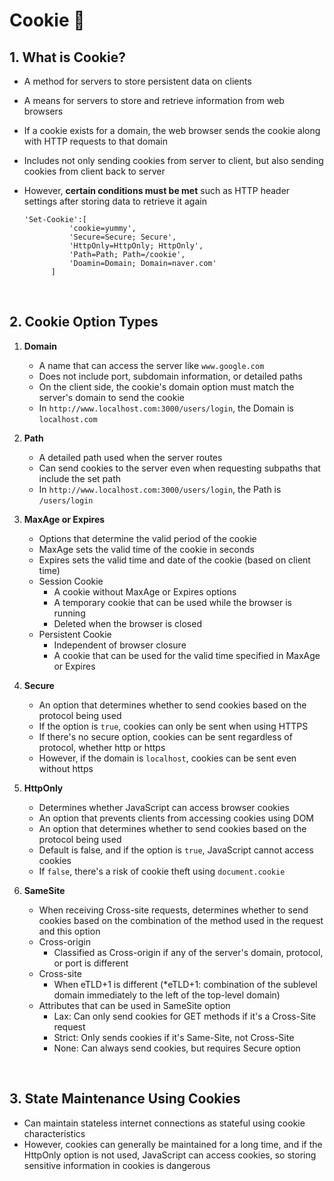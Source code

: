 # Cookie 🍪

## 1. What is Cookie?

- A method for servers to store persistent data on clients
- A means for servers to store and retrieve information from web browsers
- If a cookie exists for a domain, the web browser sends the cookie along with HTTP requests to that domain
- Includes not only sending cookies from server to client, but also sending cookies from client back to server
- However, **certain conditions must be met** such as HTTP header settings after storing data to retrieve it again

  ```shell
  'Set-Cookie':[
            'cookie=yummy',
            'Secure=Secure; Secure',
            'HttpOnly=HttpOnly; HttpOnly',
            'Path=Path; Path=/cookie',
            'Doamin=Domain; Domain=naver.com'
        ]
  ```

<br/>

## 2. Cookie Option Types

1. **Domain**

   - A name that can access the server like `www.google.com`
   - Does not include port, subdomain information, or detailed paths
   - On the client side, the cookie's domain option must match the server's domain to send the cookie
   - In `http://www.localhost.com:3000/users/login`, the Domain is `localhost.com`

2. **Path**

   - A detailed path used when the server routes
   - Can send cookies to the server even when requesting subpaths that include the set path
   - In `http://www.localhost.com:3000/users/login`, the Path is `/users/login`

3. **MaxAge or Expires**

   - Options that determine the valid period of the cookie
   - MaxAge sets the valid time of the cookie in seconds
   - Expires sets the valid time and date of the cookie (based on client time)
   - Session Cookie
     - A cookie without MaxAge or Expires options
     - A temporary cookie that can be used while the browser is running
     - Deleted when the browser is closed
   - Persistent Cookie
     - Independent of browser closure
     - A cookie that can be used for the valid time specified in MaxAge or Expires

4. **Secure**

   - An option that determines whether to send cookies based on the protocol being used
   - If the option is `true`, cookies can only be sent when using HTTPS
   - If there's no secure option, cookies can be sent regardless of protocol, whether http or https
   - However, if the domain is `localhost`, cookies can be sent even without https

5. **HttpOnly**

   - Determines whether JavaScript can access browser cookies
   - An option that prevents clients from accessing cookies using DOM
   - An option that determines whether to send cookies based on the protocol being used
   - Default is false, and if the option is `true`, JavaScript cannot access cookies
   - If `false`, there's a risk of cookie theft using `document.cookie`

6. **SameSite**
   - When receiving Cross-site requests, determines whether to send cookies based on the combination of the method used in the request and this option
   - Cross-origin
     - Classified as Cross-origin if any of the server's domain, protocol, or port is different
   - Cross-site
     - When eTLD+1 is different (\*eTLD+1: combination of the sublevel domain immediately to the left of the top-level domain)
   - Attributes that can be used in SameSite option
     - Lax: Can only send cookies for GET methods if it's a Cross-Site request
     - Strict: Only sends cookies if it's Same-Site, not Cross-Site
     - None: Can always send cookies, but requires Secure option

<br/>

## 3. State Maintenance Using Cookies

- Can maintain stateless internet connections as stateful using cookie characteristics
- However, cookies can generally be maintained for a long time, and if the HttpOnly option is not used, JavaScript can access cookies, so storing sensitive information in cookies is dangerous
